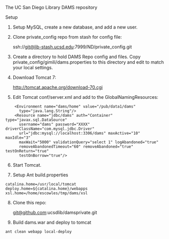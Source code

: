 The UC San Diego Library DAMS repository

Setup

1. Setup MySQL, create a new database, and add a new user.

2. Clone private_config repo from stash for config file:

    ssh://git@lib-stash.ucsd.edu:7999/ND/private_config.git

3. Create a directory to hold DAMS Repo config and files.  Copy private_config/gimili/dams.properties to this directory and edit to match your local settings.

4. Download Tomcat 7:

    http://tomcat.apache.org/download-70.cgi

5. Edit Tomcat conf/server.xml and add to the GlobalNamingResources:
```
    <Environment name="dams/home" value="/pub/data1/dams"
      type="java.lang.String"/>
    <Resource name="jdbc/dams" auth="Container" type="javax.sql.DataSource"
      username="dams" password="XXXX" driverClassName="com.mysql.jdbc.Driver"
      url="jdbc:mysql://localhost:3306/dams" maxActive="10" maxIdle="3"
      maxWait="5000" validationQuery="select 1" logAbandoned="true"
      removeAbandonedTimeout="60" removeAbandoned="true" testOnReturn="true"
      testOnBorrow="true"/>
```
6. Start Tomcat.

7. Setup Ant build.properties
```
catalina.home=/usr/local/tomcat
deploy.home=${catalina.home}/webapps
xsl.home=/home/escowles/tmp/dams/xsl
```

8. Clone this repo:

    git@github.com:ucsdlib/damsprivate.git

9. Build dams.war and deploy to tomcat
```
ant clean webapp local-deploy
```
